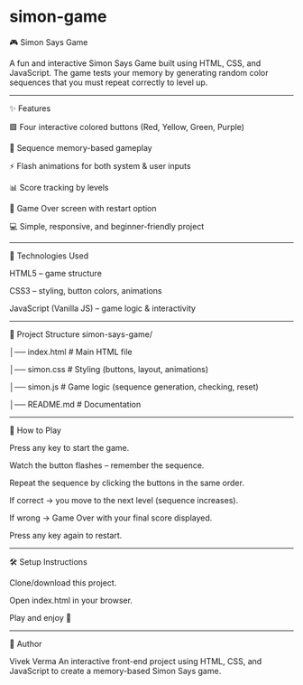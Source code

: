 # simon-game
🎮 Simon Says Game

A fun and interactive Simon Says Game built using HTML, CSS, and JavaScript.
The game tests your memory by generating random color sequences that you must repeat correctly to level up.
___

✨ Features

🟩 Four interactive colored buttons (Red, Yellow, Green, Purple)

🎵 Sequence memory-based gameplay

⚡ Flash animations for both system & user inputs

📊 Score tracking by levels

🚨 Game Over screen with restart option

💻 Simple, responsive, and beginner-friendly project
___


🚀 Technologies Used

HTML5 – game structure

CSS3 – styling, button colors, animations

JavaScript (Vanilla JS) – game logic & interactivity
___

📂 Project Structure
simon-says-game/

│── index.html      # Main HTML file

│── simon.css       # Styling (buttons, layout, animations)

│── simon.js        # Game logic (sequence generation, checking, reset)

│── README.md       # Documentation
___



🎯 How to Play


Press any key to start the game.

Watch the button flashes – remember the sequence.

Repeat the sequence by clicking the buttons in the same order.

If correct → you move to the next level (sequence increases).

If wrong → Game Over with your final score displayed.

Press any key again to restart.
___




🛠️ Setup Instructions

Clone/download this project.

Open index.html in your browser.

Play and enjoy 🎉
___



📧 Author

Vivek Verma
An interactive front-end project using HTML, CSS, and JavaScript to create a memory-based Simon Says game.
